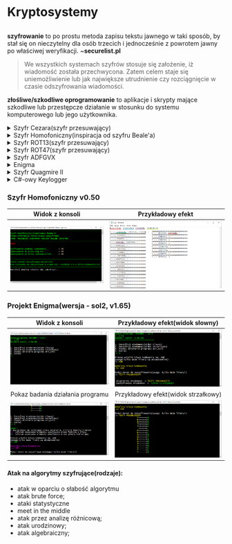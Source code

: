 # Kryptosystemy
## #############################################

**szyfrowanie** to po prostu metoda zapisu tekstu jawnego w taki sposób, 
by stał się on nieczytelny dla osób trzecich i jednocześnie z powrotem 
jawny po właściwej weryfikacji. ~**securelist.pl**

> We wszystkich systemach szyfrów stosuje się założenie, iż wiadomość została przechwycona. 
Zatem celem staje się uniemożliwienie lub jak największe utrudnienie czy rozciągnięcie w czasie odszyfrowania wiadomości.



**złośliwe/szkodliwe oprogramowanie** to aplikacje i skrypty mające szkodliwe lub przestępcze działanie
w stosunku do systemu komputerowego lub jego użytkownika.


<details><summary>Szyfr Cezara(szyfr przesuwający)</summary>
<p>
Jeden z najstarszych szyfrów. Jest zbudowany na zasadzie że, każdą literę tekstu niezaszyfrowanego zastępujemy inną przesuniętą
względem litery kodowanej o stałą liczbę pozycji w alfabecie. Na przykład dla litery „a” (kod ASCII 97) przy przesunięciu o 2,
literą kodowaną będzie „c” (kod ASCII 99) itd.... Nie gwarantuje on obecnie żadnego bezpieczeństwa. 
</p>
</details>

<details><summary>Szyfr Homofoniczny(inspiracja od szyfru Beale'a)</summary>
<p>
Szyfr homofoniczny to szyfr podstawieniowy, w którym każdej literze tekstu jawnego odpoiwada inny zbiór symboli
kryptogramu(homofonów). Liczba homofonów powinna być zależna od częstotliwości występowania danej litery w tekście
do zaszyfrowania. Przy każdym szyfrowaniu litery wybierany jest losowo jeden z jej homofonów. W ten sposób zostaje
spłaszczony histogram kryptogramu, a wielokrotne szyfrowanie tego samego tekstu daje za kazdym razem inny wynik.
Cechy te znaczaco utrudniaja kryptoanalizę. ~źródło: **Wikipedia**
</p>
</details>

<details><summary>Szyfr ROT13(szyfr przesuwający)</summary>
<p>
Szyfrowanie to polega na przesuwaniu każdej litery tekstu jawneg o 13 pozycji do przodu. Działanie zatem jest bardzo
proste co powoduje, że sam szyfr jest mało bezpieczny. Mechanizm ten jest bardzo podobny do szyfru Cezara. ROT13 
różni się jedynie wartością o jaką przesuwane są litery. ~źródło: **securelist**
</p>
</details>

<details><summary>Szyfr ROT47(szyfr przesuwający)</summary>
<p>
zamienia każdy znak ASCII z przedziału 33-126 na znak znajdujący się 47 pozycji dalej, ale nie dalej niż do 126 pozycji.
Podobnie jak ROT13 jest on samoodwracalny, tzn: **rot47(rot47(m))** ~źródło: **Wikipedia**
</p>
</details>
<details><summary>Szyfr ADFGVX</summary>
<p>
używany przez Niemcy podczas I Wojny Światowej, szyfr ten jest udoskonaleniem ADFGX. Dzialanie szyfru opiera sie na nadaniu
kazdej literze pary liter A D F G V X. Tworzona jest tabela i zaszyfrowane slowo. Bez tabeli nie mozna odczytac co dane kombinacje
liter oznaczaja. Dla utrudnienia dzieli sie zaszyfrowane slowo po 6 pozycji (czyli ADFGVX itd...) ~źródło: **securelist**
</p>
</details>

<details><summary>Enigma</summary>
<p>
niemiecka maszyna szyfrująca opracowana przez Artura Scherbiusa w 1918 roku **~warto zajrzeć:** http://www.lootwock.pl/zal1.pdf (dokładnie opisana zasada działania)
Zasada działania jest następująca, mamy do dyspozycji tzw. wirniki i "odwracacz". Wirniki każdy kolejno przesuwał kodowaną
literę a następnie po przejściu na odwracacz, zmieniał pozycje ustawienia wirnika tak aby kolejnym razem litera np. A została zakodowana w inny
sposób. 
</p>
</details>

<details><summary>Szyfr Quagmire II</summary>
<p>
jedna z czterech wariancji szyfru podstawieniowego Quagmire. Do szyfrowania używane jest hasło oraz
słowo kluczowe. Połączenie te zwiększa skutecznosć szyfrowania. Implementacja ze strony: http://mattomatti.com/pl/a35bv?plang=cs#elcode0 
</p>
</details>

<details><summary>C#-owy Keylogger</summary>
<p>
Keylogger to oprogramowanie, które pozwala rejestrować klawisze naciskane przez użytkownika. Może posłużyć do zbierania haseł, poufnych danych
albo jako kontrola aktywności pracowników przez pracodawcę. Możemy spotkać keylogger'y w oprogramowaniu ale i także specjalne wersje sprzętowe
które podpina się jak zwykłą pamięć FLASH. W przypadku keylogger'a w oprogramowaniu jeżeli nie nazwany odpowiednio - łatwo go można wykryć w 
menedrzeże zadań. Jeśli obawiamy się "podsłuchu" przez keylogger'a jest masa stron na temat jak wyśledzić takie oprogramowanie oraz jak temu
zaradzić. Historia kliknięć znajduje się w pliku log ~źródło: https://null-byte.wonderhowto.com/how-to/create-simple-hidden-console-keylogger-c-sharp-0132757/
</p>
</details>


### Szyfr Homofoniczny v0.50 ###
Widok z konsoli                                   |   Przykładowy efekt
:------------------------------------------------:|:------------------------------------------------:
![error](https://github.com/trolit/Kryptosystemy/blob/master/images/szyfr_homofoniczny01.PNG) | ![error](https://github.com/trolit/Kryptosystemy/blob/master/images/homofoniczny02.PNG)


### Projekt Enigma(wersja - sol2, v1.65) ###
Widok z konsoli                                   |   Przykładowy efekt(widok słowny)
:------------------------------------------------:|:------------------------------------------------:
![error](https://github.com/trolit/Kryptosystemy/blob/master/images/enigma_menu.PNG) | ![error](https://github.com/trolit/Kryptosystemy/blob/master/images/enigma_szyfr01.PNG)
Pokaz badania działania programu                  |   Przykładowy efekt(widok strzałkowy)
![error](https://github.com/trolit/Kryptosystemy/blob/master/images/enigma_gif.gif) | ![error](https://github.com/trolit/Kryptosystemy/blob/master/images/enigma_szyfr02.PNG)


#### Atak na algorytmy szyfrujące(rodzaje): ####
- atak w oparciu o słabość algorytmu
- atak brute force;
- ataki statystyczne
- meet in the middle
- atak przez analizę różnicową;
- atak urodzinowy;
- atak algebraiczny;